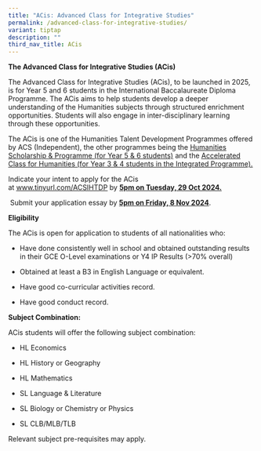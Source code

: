```yaml
---
title: "ACis: Advanced Class for Integrative Studies"
permalink: /advanced-class-for-integrative-studies/
variant: tiptap
description: ""
third_nav_title: ACis
---
```

<p><strong>The Advanced Class for Integrative Studies (ACis)</strong>
</p>
<p>The Advanced Class for Integrative Studies (ACis), to be launched in 2025,
is for Year 5 and 6 students in the International Baccalaureate Diploma
Programme. The ACis aims to help students develop a deeper understanding
of the Humanities subjects through structured enrichment opportunities.
Students will also engage in inter-disciplinary learning through these
opportunities.&nbsp;</p>
<p>The ACis is one of the Humanities Talent Development Programmes offered
by ACS (Independent), the other programmes being the&nbsp;<a href="https://www.acsindep.moe.edu.sg/talent-development/humanities-scholarship-programme/" rel="noopener noreferrer nofollow" target="_blank"><u>Humanities Scholarship &amp; Programme (for Year 5 &amp; 6 students)</u></a>&nbsp;and
the&nbsp;<a href="https://www.acsindep.moe.edu.sg/talent-development/accelerated-class-for-humanities-ach/" rel="noopener noreferrer nofollow" target="_blank"><u>Accelerated Class for Humanities (for Year 3 &amp; 4 students in the Integrated Programme).</u></a>
</p>
<p>Indicate your intent to apply for the ACis at&nbsp;<a href="http://www.tinyurl.com/ACSIHTDP" rel="noopener noreferrer nofollow" target="_blank"><u>www.tinyurl.com/ACSIHTDP</u></a>&nbsp;by&nbsp;<strong><u>5pm on Tuesday, 29 Oct 2024.</u></strong>
</p>
<p>&nbsp;Submit your application essay by&nbsp;<strong><u>5pm on Friday, 8 Nov&nbsp;2024</u></strong>.</p>
<p><strong>Eligibility</strong>
</p>
<p>The ACis is open for application to students of all nationalities who:</p>
<ul data-tight="true" class="tight">
<li>
<p>Have done consistently well in school and obtained outstanding results
in their GCE O-Level examinations or Y4 IP Results (&gt;70% overall)</p>
</li>
<li>
<p>Obtained at least a B3 in English Language or equivalent.</p>
</li>
<li>
<p>Have good co-curricular activities record.</p>
</li>
<li>
<p>Have good conduct record.<strong>&nbsp;</strong>
</p>
</li>
</ul>
<p><strong>Subject Combination:&nbsp;</strong>
</p>
<p>ACis students will offer the following subject combination:</p>
<ul data-tight="true" class="tight">
<li>
<p>HL Economics</p>
</li>
<li>
<p>HL History or Geography</p>
</li>
<li>
<p>HL Mathematics</p>
</li>
<li>
<p>SL Language &amp; Literature</p>
</li>
<li>
<p>SL Biology or Chemistry or Physics</p>
</li>
<li>
<p>SL CLB/MLB/TLB</p>
</li>
</ul>
<p>Relevant subject pre-requisites may apply.</p>